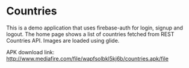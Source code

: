 # Countries
This is a demo application that uses firebase-auth for login, signup and logout. The home page shows a list of countries fetched from REST Countries API.
Images are loaded using glide.

APK download link:
http://www.mediafire.com/file/wapfsolbkl5kj6b/countries.apk/file
